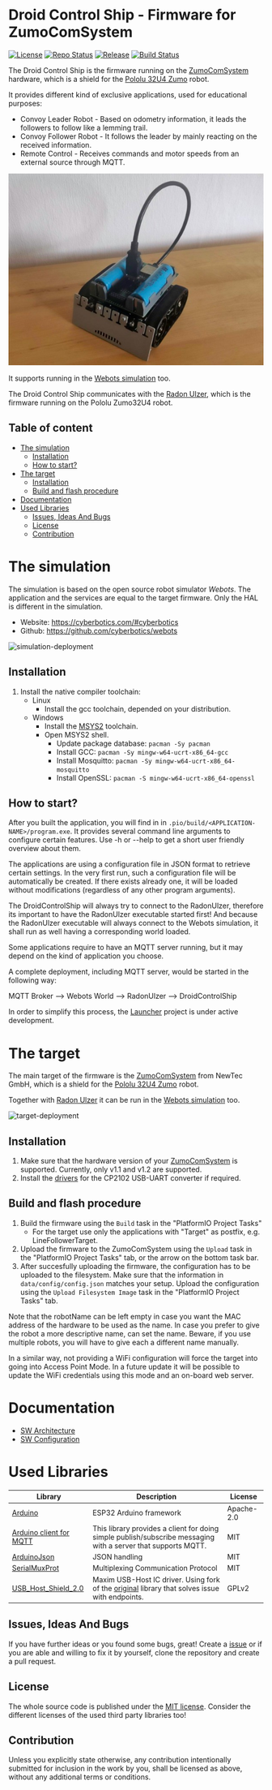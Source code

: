 # Droid Control Ship - Firmware for ZumoComSystem <!-- omit in toc -->

[![License](https://img.shields.io/badge/license-MIT-blue.svg)](http://choosealicense.com/licenses/mit/)
[![Repo Status](https://www.repostatus.org/badges/latest/wip.svg)](https://www.repostatus.org/#wip)
[![Release](https://img.shields.io/github/release/BlueAndi/DroidControlShip.svg)](https://github.com/BlueAndi/DroidControlShip/releases)
[![Build Status](https://github.com/BlueAndi/DroidControlShip/actions/workflows/main.yml/badge.svg?branch=main)](https://github.com/BlueAndi/DroidControlShip/actions/workflows/main.yml)

The Droid Control Ship is the firmware running on the [ZumoComSystem](https://github.com/NewTec-GmbH/ZumoComSystem) hardware, which is a shield for the [Pololu 32U4 Zumo](https://www.pololu.com/product/2510) robot.

It provides different kind of exclusive applications, used for educational purposes:

* Convoy Leader Robot - Based on odometry information, it leads the followers to follow like a lemming trail.
* Convoy Follower Robot - It follows the leader by mainly reacting on the received information.
* Remote Control - Receives commands and motor speeds from an external source through MQTT.

![RobotWithZumoComSystem](doc/images/RobotWithZumoComSystem.jpg)

It supports running in the [Webots simulation](https://www.cyberbotics.com/) too.

The Droid Control Ship communicates with the [Radon Ulzer](https://github.com/BlueAndi/RadonUlzer), which is the firmware running on the Pololu Zumo32U4 robot.

## Table of content

* [The simulation](#the-simulation)
  * [Installation](#installation)
  * [How to start?](#how-to-start)
* [The target](#the-target)
  * [Installation](#installation-1)
  * [Build and flash procedure](#build-and-flash-procedure)
* [Documentation](#documentation)
* [Used Libraries](#used-libraries)
  * [Issues, Ideas And Bugs](#issues-ideas-and-bugs)
  * [License](#license)
  * [Contribution](#contribution)

# The simulation

The simulation is based on the open source robot simulator *Webots*. The application and the services are equal to the target firmware. Only the HAL is different in the simulation.

* Website: <https://cyberbotics.com/#cyberbotics>
* Github: <https://github.com/cyberbotics/webots>

![simulation-deployment](http://www.plantuml.com/plantuml/proxy?cache=no&src=https://raw.githubusercontent.com/BlueAndi/DroidControlShip/main/doc/architecture/uml/PhysicalView/SimulationDeployment.plantuml)

## Installation

1. Install the native compiler toolchain:
    * Linux
        * Install the gcc toolchain, depended on your distribution.
    * Windows
        * Install the [MSYS2](https://www.msys2.org) toolchain.
        * Open MSYS2 shell.
            * Update package database: ```pacman -Sy pacman```
            * Install GCC: ```pacman -Sy mingw-w64-ucrt-x86_64-gcc```
            * Install Mosquitto: ```pacman -Sy mingw-w64-ucrt-x86_64-mosquitto```
            * Install OpenSSL: ```pacman -S mingw-w64-ucrt-x86_64-openssl```

## How to start?

After you built the application, you will find in in ```.pio/build/<APPLICATION-NAME>/program.exe```. It provides several command line arguments to configure certain features. Use -h or --help to get a short user friendly overview about them.

The applications are using a configuration file in JSON format to retrieve certain settings. In the very first run, such a configuration file will be automatically be created. If there exists already one, it will be loaded without modifications (regardless of any other program arguments).

The DroidControlShip will always try to connect to the RadonUlzer, therefore its important to have the RadonUlzer executable started first! And because the RadonUlzer executable will always connect to the Webots simulation, it shall run as well having a corresponding world loaded.

Some applications require to have an MQTT server running, but it may depend on the kind of application you choose.

A complete deployment, including MQTT server, would be started in the following way:

MQTT Broker --> Webots World --> RadonUlzer --> DroidControlShip

In order to simplify this process, the [Launcher](https://github.com/gabryelreyes/Launcher) project is under active development.

# The target
The main target of the firmware is the [ZumoComSystem](https://github.com/NewTec-GmbH/ZumoComSystem) from NewTec GmbH, which is a shield for the [Pololu 32U4 Zumo](https://www.pololu.com/product/2510) robot.

Together with [Radon Ulzer](https://github.com/BlueAndi/RadonUlzer) it can be run in the [Webots simulation](https://www.cyberbotics.com/) too.

![target-deployment](http://www.plantuml.com/plantuml/proxy?cache=no&src=https://raw.githubusercontent.com/BlueAndi/DroidControlShip/main/doc/architecture/uml/PhysicalView/TargetDeployment.plantuml)

## Installation
1. Make sure that the hardware version of your [ZumoComSystem](https://github.com/NewTec-GmbH/ZumoComSystem) is supported. Currently, only v1.1 and v1.2 are supported.
2. Install the [drivers](https://www.silabs.com/developers/usb-to-uart-bridge-vcp-drivers?tab=downloads) for the CP2102 USB-UART converter if required.

## Build and flash procedure
1. Build the firmware using the ```Build``` task in the "PlatformIO Project Tasks"
    * For the target use only the applications with "Target" as postfix, e.g. LineFollowerTarget.
2. Upload the firmware to the ZumoComSystem using the ```Upload``` task in the "PlatformIO Project Tasks" tab, or the arrow on the bottom task bar.
3. After succesfully uploading the firmware, the configuration has to be uploaded to the filesystem. Make sure that the information in ```data/config/config.json``` matches your setup. Upload the configuration using the ```Upload Filesystem Image``` task in the "PlatformIO Project Tasks" tab.

Note that the robotName can be left empty in case you want the MAC address of the hardware to be used as the name. In case you prefer to give the robot a more descriptive name, can set the name. Beware, if you use multiple robots, you will have to give each a different name manually.

In a similar way, not providing a WiFi configuration will force the target into going into Access Point Mode. In a future update it will be possible to update the WiFi credentials using this mode and an on-board web server.

# Documentation

* [SW Architecture](./doc/architecture/README.md)
* [SW Configuration](./doc/configuration/README.md)

# Used Libraries

| Library                                                                                        | Description                                                                                                                                    | License    |
| ---------------------------------------------------------------------------------------------- | ---------------------------------------------------------------------------------------------------------------------------------------------- | ---------- |
| [Arduino](https://github.com/platformio/platform-espressif32)                                  | ESP32 Arduino framework                                                                                                                        | Apache-2.0 |
| [Arduino client for MQTT](https://github.com/knolleary/pubsubclient)                           | This library provides a client for doing simple publish/subscribe messaging with a server that supports MQTT.                                  | MIT        |
| [ArduinoJson](https://arduinojson.org/)                                                        | JSON handling                                                                                                                                  | MIT        |
| [SerialMuxProt](https://github.com/gabryelreyes/SerialMuxProt)                                 | Multiplexing Communication Protocol                                                                                                            | MIT        |
| [USB_Host_Shield_2.0](https://github.com/NewTec-GmbH/USB_Host_Shield_2.0/tree/3_Endpoints_ACM) | Maxim USB-Host IC driver. Using fork of the [original](https://github.com/felis/USB_Host_Shield_2.0) library that solves issue with endpoints. | GPLv2      |

## Issues, Ideas And Bugs

If you have further ideas or you found some bugs, great! Create a [issue](https://github.com/BlueAndi/DroidControlShip/issues) or if you are able and willing to fix it by yourself, clone the repository and create a pull request.

## License

The whole source code is published under the [MIT license](http://choosealicense.com/licenses/mit/).
Consider the different licenses of the used third party libraries too!

## Contribution

Unless you explicitly state otherwise, any contribution intentionally submitted for inclusion in the work by you, shall be licensed as above, without any
additional terms or conditions.
